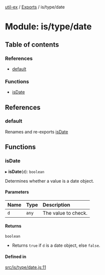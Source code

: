 [util-ex](../README.md) / [Exports](../modules.md) / is/type/date

# Module: is/type/date

## Table of contents

### References

- [default](is_type_date.md#default)

### Functions

- [isDate](is_type_date.md#isdate)

## References

### default

Renames and re-exports [isDate](is_type_date.md#isdate)

## Functions

### isDate

▸ **isDate**(`d`): `boolean`

Determines whether a value is a date object.

#### Parameters

| Name | Type | Description |
| :------ | :------ | :------ |
| `d` | `any` | The value to check. |

#### Returns

`boolean`

- Returns `true` if `d` is a date object, else `false`.

#### Defined in

[src/is/type/date.js:11](https://github.com/snowyu/util-ex.js/blob/61a93bc/src/is/type/date.js#L11)
